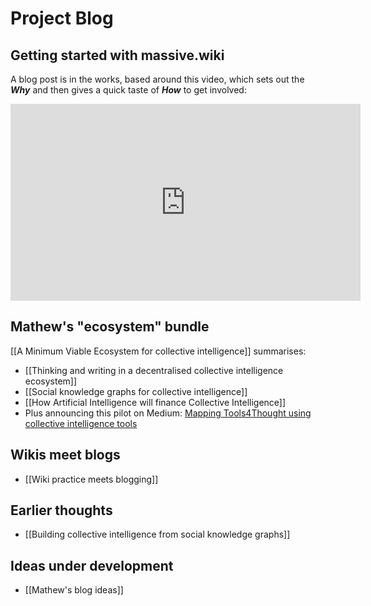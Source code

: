 # Project Blog 

## Getting started with massive.wiki

A blog post is in the works, based around this video, which sets out the **_Why_** and then gives a quick taste of **_How_** to get involved:

<iframe width="560" height="315" src="https://www.youtube.com/embed/qfYl3SiZJWU" title="YouTube video player" frameborder="0" allow="accelerometer; autoplay; clipboard-write; encrypted-media; gyroscope; picture-in-picture; web-share" allowfullscreen></iframe>

## Mathew's "ecosystem" bundle

[[A Minimum Viable Ecosystem for collective intelligence]] summarises:

* [[Thinking and writing in a decentralised collective intelligence ecosystem]]
* [[Social knowledge graphs for collective intelligence]]
* [[How Artificial Intelligence will finance Collective Intelligence]]
* Plus announcing this pilot on Medium: [Mapping Tools4Thought using collective intelligence tools](https://mathewlowry.medium.com/mapping-tools4thought-using-collective-intelligence-tools-9b5cd00a6309)

## Wikis meet blogs

* [[Wiki practice meets blogging]]

## Earlier thoughts

* [[Building collective intelligence from social knowledge graphs]]

## Ideas under development
* [[Mathew's blog ideas]]
